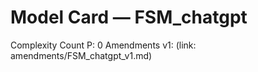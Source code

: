 ﻿# Model Card — FSM_chatgpt
Complexity Count P: 0
Amendments v1: (link: amendments/FSM_chatgpt_v1.md)
